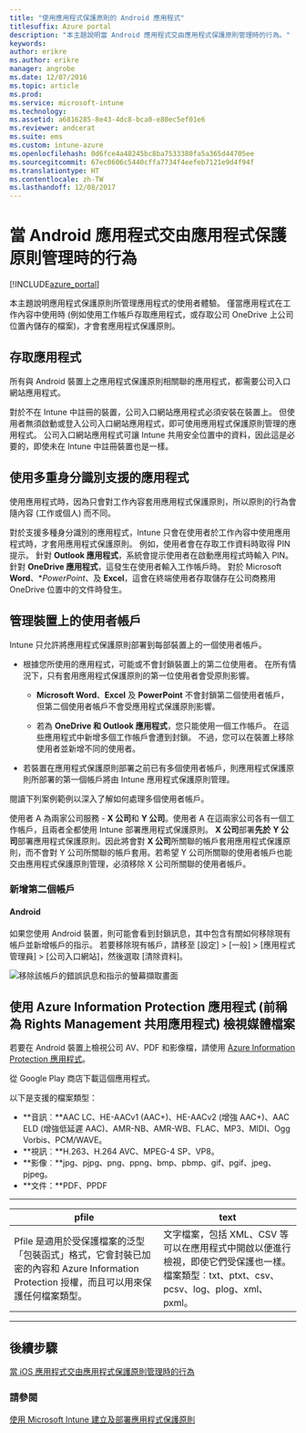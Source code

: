 ```yaml
---
title: "使用應用程式保護原則的 Android 應用程式"
titlesuffix: Azure portal
description: "本主題說明當 Android 應用程式交由應用程式保護原則管理時的行為。"
keywords: 
author: erikre
ms.author: erikre
manager: angrobe
ms.date: 12/07/2016
ms.topic: article
ms.prod: 
ms.service: microsoft-intune
ms.technology: 
ms.assetid: a6816285-8e43-4dc8-bca0-e80ec5ef01e6
ms.reviewer: andcerat
ms.suite: ems
ms.custom: intune-azure
ms.openlocfilehash: 0d6fce4a48245bc8ba7533380fa5a365d44705ee
ms.sourcegitcommit: 67ec0606c5440cffa7734f4eefeb7121e9d4f94f
ms.translationtype: HT
ms.contentlocale: zh-TW
ms.lasthandoff: 12/08/2017
---
```

# <a name="what-to-expect-when-your-android-app-is-managed-by-app-protection-policies"></a>當 Android 應用程式交由應用程式保護原則管理時的行為 

[!INCLUDE[azure_portal](./includes/azure_portal.md)]

本主題說明應用程式保護原則所管理應用程式的使用者體驗。 僅當應用程式在工作內容中使用時 (例如使用工作帳戶存取應用程式，或存取公司 OneDrive 上公司位置內儲存的檔案)，才會套應用程式保護原則。
##  <a name="accessing-apps"></a>存取應用程式

所有與 Android 裝置上之應用程式保護原則相關聯的應用程式，都需要公司入口網站應用程式。

對於不在 Intune 中註冊的裝置，公司入口網站應用程式必須安裝在裝置上。 但使用者無須啟動或登入公司入口網站應用程式，即可使用應用程式保護原則管理的應用程式。
公司入口網站應用程式可讓 Intune 共用安全位置中的資料，因此這是必要的，即使未在 Intune 中註冊裝置也是一樣。


##  <a name="using-apps-with-multi-identity-support"></a>使用多重身分識別支援的應用程式

使用應用程式時，因為只會對工作內容套用應用程式保護原則，所以原則的行為會隨內容 (工作或個人) 而不同。

對於支援多種身分識別的應用程式，Intune 只會在使用者於工作內容中使用應用程式時，才套用應用程式保護原則。  例如，使用者會在存取工作資料時取得 PIN 提示。  針對 **Outlook 應用程式**，系統會提示使用者在啟動應用程式時輸入 PIN。 針對 **OneDrive 應用程式**，這發生在使用者輸入工作帳戶時。  對於 Microsoft **Word**、**PowerPoint*、及 **Excel**，這會在終端使用者存取儲存在公司商務用 OneDrive 位置中的文件時發生。
##  <a name="managing-user-accounts-on-the-device"></a>管理裝置上的使用者帳戶

Intune 只允許將應用程式保護原則部署到每部裝置上的一個使用者帳戶。

* 根據您所使用的應用程式，可能或不會封鎖裝置上的第二位使用者。 在所有情況下，只有套用應用程式保護原則的第一位使用者會受原則影響。

  * **Microsoft Word**、**Excel** 及 **PowerPoint** 不會封鎖第二個使用者帳戶，但第二個使用者帳戶不會受應用程式保護原則影響。

  * 若為 **OneDrive 和 Outlook 應用程式**，您只能使用一個工作帳戶。  在這些應用程式中新增多個工作帳戶會遭到封鎖。  不過，您可以在裝置上移除使用者並新增不同的使用者。


* 若裝置在應用程式保護原則部署之前已有多個使用者帳戶，則應用程式保護原則所部署的第一個帳戶將由 Intune 應用程式保護原則管理。


閱讀下列案例範例以深入了解如何處理多個使用者帳戶。

使用者 A 為兩家公司服務 - **X 公司**和 **Y 公司**。使用者 A 在這兩家公司各有一個工作帳戶，且兩者全都使用 Intune 部署應用程式保護原則。 **X 公司**部署**先於** **Y 公司**部署應用程式保護原則。因此將會對 **X 公司**所關聯的帳戶套用應用程式保護原則，而不會對 Y 公司所關聯的帳戶套用。若希望 Y 公司所關聯的使用者帳戶也能交由應用程式保護原則管理，必須移除 X 公司所關聯的使用者帳戶。
### <a name="adding-a-second-account"></a>新增第二個帳戶
####  <a name="android"></a>Android
如果您使用 Android 裝置，則可能會看到封鎖訊息，其中包含有關如何移除現有帳戶並新增帳戶的指示。  若要移除現有帳戶，請移至 [設定] &gt; [一般] &gt; [應用程式管理員] &gt; [公司入口網站]，然後選取 [清除資料]。

![移除該帳戶的錯誤訊息和指示的螢幕擷取畫面](./media/android-switch-user.png)

##  <a name="viewing-media-files-with-the-azure-information-protection-app-previously-known-as-rights-management-sharing-app"></a>使用 Azure Information Protection 應用程式 (前稱為 Rights Management 共用應用程式) 檢視媒體檔案
若要在 Android 裝置上檢視公司 AV、PDF 和影像檔，請使用 [Azure Information Protection 應用程式](https://play.google.com/store/apps/details?id=com.microsoft.ipviewer)。

從 Google Play 商店下載這個應用程式。  

以下是支援的檔案類型：

* **音訊︰**AAC LC、HE-AACv1 (AAC+)、HE-AACv2 (增強 AAC+)、AAC ELD (增強低延遲 AAC)、AMR-NB、AMR-WB、FLAC、MP3、MIDI、Ogg Vorbis、PCM/WAVE。
* **視訊︰**H.263、H.264 AVC、MPEG-4 SP、VP8。
* **影像︰**jpg、pjpg、png、ppng、bmp、pbmp、gif、pgif、jpeg、pjpeg。
* **文件：**PDF、PPDF

------------
|**pfile**|**text**|
|----|----|
|Pfile 是適用於受保護檔案的泛型「包裝函式」格式，它會封裝已加密的內容和 Azure Information Protection 授權，而且可以用來保護任何檔案類型。|文字檔案，包括 XML、CSV 等可以在應用程式中開啟以便進行檢視，即使它們受保護也一樣。 檔案類型︰txt、ptxt、csv、pcsv、log、plog、xml、pxml。|
---------------
## <a name="next-steps"></a>後續步驟
[當 iOS 應用程式交由應用程式保護原則管理時的行為](app-protection-enabled-apps-ios.md)

### <a name="see-also"></a>請參閱
[使用 Microsoft Intune 建立及部署應用程式保護原則](app-protection-policies.md)
